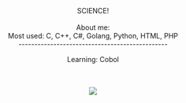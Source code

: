 <div align="center">
</div>
<div align="center">
 SCIENCE!
</div>
<br>

<div align="center">About me:</div>

<div align="center">
  <div align="center">
   Most used: 
   C,
   C++,
   C#,
   Golang,
   Python,
   HTML,
   PHP
  </div>
 
  <div align="center">
   -----------------------------------------------
   
   Learning: Cobol
  </div>
 
 </div>
<br>
<br>
<!--<div align="center">
<img src="https://komarev.com/ghpvc/?username=ZER0x1337&&style=flat-square&color=brightgreen" align="center" />
</div>  
<br>
!-->
<div align="center"><img src="https://github-readme-stats.vercel.app/api?username=ZER0x1337&show_icons=true&theme=tokyonight" align="center" /></div>
<br>
